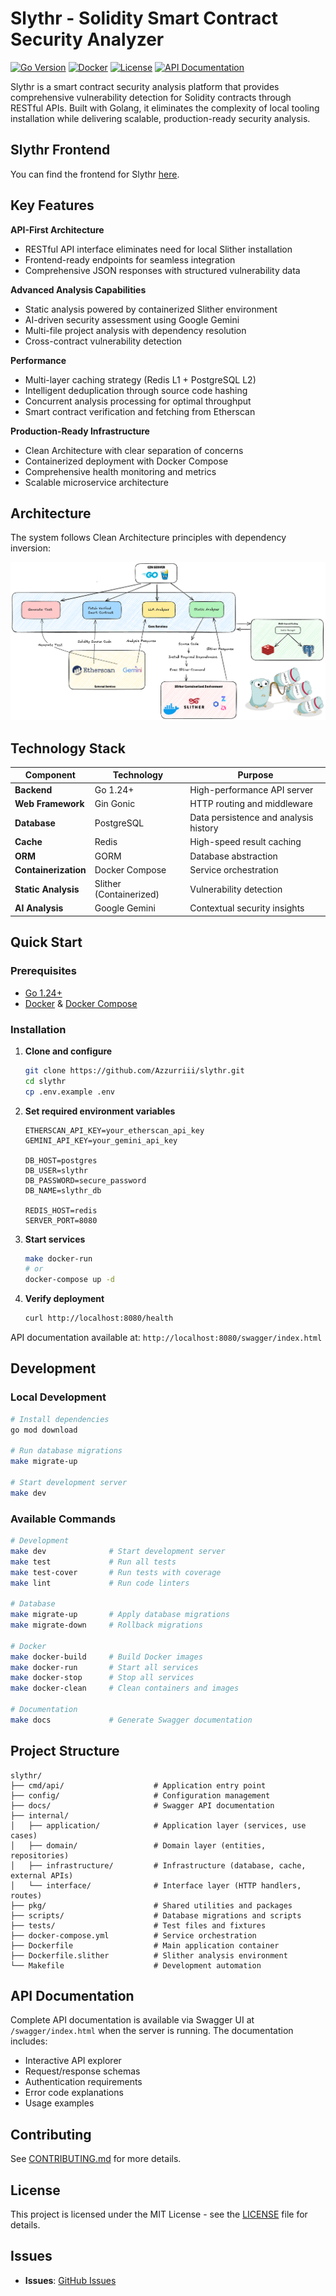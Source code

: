 # Slythr - Solidity Smart Contract Security Analyzer

[![Go Version](https://img.shields.io/badge/Go-1.24+-00ADD8?style=flat&logo=go)](https://golang.org/)
[![Docker](https://img.shields.io/badge/Docker-Enabled-2496ED?style=flat&logo=docker)](https://www.docker.com/)
[![License](https://img.shields.io/badge/License-MIT-green.svg)](LICENSE)
[![API Documentation](https://img.shields.io/badge/API-Swagger-85EA2D?style=flat&logo=swagger)](http://localhost:8080/swagger/index.html)

Slythr is a smart contract security analysis platform that provides comprehensive vulnerability detection for Solidity contracts through RESTful APIs. Built with Golang, it eliminates the complexity of local tooling installation while delivering scalable, production-ready security analysis.

## Slythr Frontend

You can find the frontend for Slythr [here](https://github.com/Azzurriii/slythr-ui).

## Key Features

**API-First Architecture**

- RESTful API interface eliminates need for local Slither installation
- Frontend-ready endpoints for seamless integration
- Comprehensive JSON responses with structured vulnerability data

**Advanced Analysis Capabilities**

- Static analysis powered by containerized Slither environment
- AI-driven security assessment using Google Gemini
- Multi-file project analysis with dependency resolution
- Cross-contract vulnerability detection

**Performance**

- Multi-layer caching strategy (Redis L1 + PostgreSQL L2)
- Intelligent deduplication through source code hashing
- Concurrent analysis processing for optimal throughput
- Smart contract verification and fetching from Etherscan

**Production-Ready Infrastructure**

- Clean Architecture with clear separation of concerns
- Containerized deployment with Docker Compose
- Comprehensive health monitoring and metrics
- Scalable microservice architecture

## Architecture

The system follows Clean Architecture principles with dependency inversion:

![Architect](architect.png)

## Technology Stack

| Component            | Technology              | Purpose                               |
| -------------------- | ----------------------- | ------------------------------------- |
| **Backend**          | Go 1.24+                | High-performance API server           |
| **Web Framework**    | Gin Gonic               | HTTP routing and middleware           |
| **Database**         | PostgreSQL              | Data persistence and analysis history |
| **Cache**            | Redis                   | High-speed result caching             |
| **ORM**              | GORM                    | Database abstraction                  |
| **Containerization** | Docker Compose          | Service orchestration                 |
| **Static Analysis**  | Slither (Containerized) | Vulnerability detection               |
| **AI Analysis**      | Google Gemini           | Contextual security insights          |

## Quick Start

### Prerequisites

- [Go 1.24+](https://golang.org/doc/install)
- [Docker](https://docs.docker.com/get-docker/) & [Docker Compose](https://docs.docker.com/compose/install/)

### Installation

1. **Clone and configure**

   ```bash
   git clone https://github.com/Azzurriii/slythr.git
   cd slythr
   cp .env.example .env
   ```

2. **Set required environment variables**

   ```env
   ETHERSCAN_API_KEY=your_etherscan_api_key
   GEMINI_API_KEY=your_gemini_api_key

   DB_HOST=postgres
   DB_USER=slythr
   DB_PASSWORD=secure_password
   DB_NAME=slythr_db

   REDIS_HOST=redis
   SERVER_PORT=8080
   ```

3. **Start services**

   ```bash
   make docker-run
   # or
   docker-compose up -d
   ```

4. **Verify deployment**
   ```bash
   curl http://localhost:8080/health
   ```

API documentation available at: `http://localhost:8080/swagger/index.html`

## Development

### Local Development

```bash
# Install dependencies
go mod download

# Run database migrations
make migrate-up

# Start development server
make dev
```

### Available Commands

```bash
# Development
make dev              # Start development server
make test             # Run all tests
make test-cover       # Run tests with coverage
make lint             # Run code linters

# Database
make migrate-up       # Apply database migrations
make migrate-down     # Rollback migrations

# Docker
make docker-build     # Build Docker images
make docker-run       # Start all services
make docker-stop      # Stop all services
make docker-clean     # Clean containers and images

# Documentation
make docs             # Generate Swagger documentation
```

## Project Structure

```
slythr/
├── cmd/api/                    # Application entry point
├── config/                     # Configuration management
├── docs/                       # Swagger API documentation
├── internal/
│   ├── application/            # Application layer (services, use cases)
│   ├── domain/                 # Domain layer (entities, repositories)
│   ├── infrastructure/         # Infrastructure (database, cache, external APIs)
│   └── interface/              # Interface layer (HTTP handlers, routes)
├── pkg/                        # Shared utilities and packages
├── scripts/                    # Database migrations and scripts
├── tests/                      # Test files and fixtures
├── docker-compose.yml          # Service orchestration
├── Dockerfile                  # Main application container
├── Dockerfile.slither          # Slither analysis environment
└── Makefile                    # Development automation
```

## API Documentation

Complete API documentation is available via Swagger UI at `/swagger/index.html` when the server is running. The documentation includes:

- Interactive API explorer
- Request/response schemas
- Authentication requirements
- Error code explanations
- Usage examples

## Contributing

See [CONTRIBUTING.md](CONTRIBUTING.md) for more details.

## License

This project is licensed under the MIT License - see the [LICENSE](LICENSE) file for details.

## Issues

- **Issues**: [GitHub Issues](https://github.com/Azzurriii/slythr/issues)
